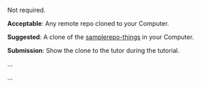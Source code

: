 <panel type="danger" header=":trophy: Can communicate with a remote repo :star:" expandable expanded no-close>

<panel type="danger" header=":trophy: Can explain remote repositories :star:" expandable>
  <include src="../../book/revisionControl/remoteRepositories/full.md" />
  <panel header=":dart: Evidence" expanded>

Not required.

  </panel>
</panel>

<panel type="danger" header=":trophy: Can clone a remote repo :star:" expandable>
  <include src="../../book/gitAndGithub/clone/full.md" />
  <panel header=":dart: Evidence" expanded>

**Acceptable**: Any remote repo cloned to your Computer.

**Suggested**: A clone of the [samplerepo-things](https://github.com/nus-cs2103-AY1718S1/samplerepo-things) in your Computer. 

**Submission**: Show the clone to the tutor during the tutorial.

  </panel>
</panel>

<panel type="danger" header=":trophy: Can pull changes from a repo :star:" expandable>
  <include src="../../book/gitAndGithub/pull/full.md" />
  <panel header=":dart: Evidence" expanded>

...

  </panel>
</panel>

<panel type="danger" header=":trophy: Can push to a remote repo :star:" expandable>
  <include src="../../book/gitAndGithub/push/full.md" />
  <panel header=":dart: Evidence" expanded>

...

  </panel>
</panel>

</panel>
